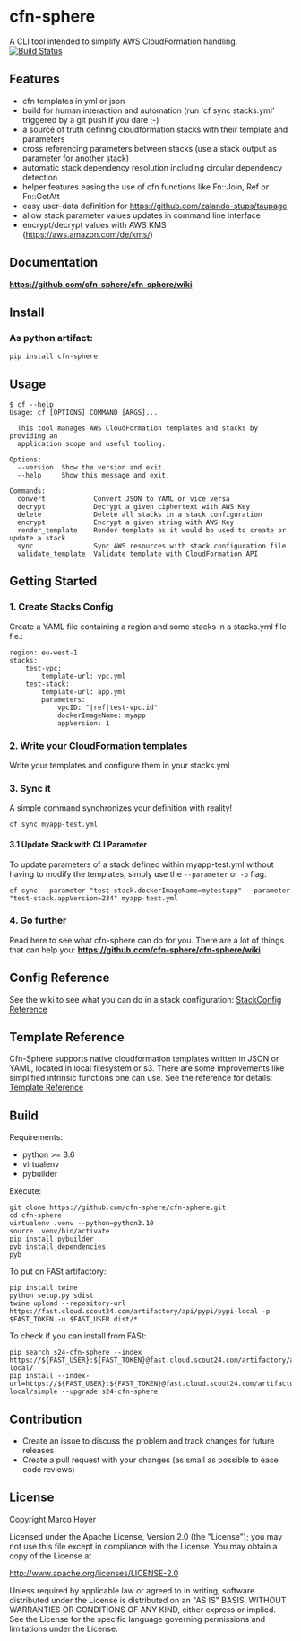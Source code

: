 # cfn-sphere
A CLI tool intended to simplify AWS CloudFormation handling.
[![Build Status](https://www.travis-ci.com/cfn-sphere/cfn-sphere.svg?branch=master)](https://www.travis-ci.com/cfn-sphere/cfn-sphere)

## Features
- cfn templates in yml or json
- build for human interaction and automation (run 'cf sync stacks.yml' triggered by a git push if you dare ;-)
- a source of truth defining cloudformation stacks with their template and parameters
- cross referencing parameters between stacks (use a stack output as parameter for another stack)
- automatic stack dependency resolution including circular dependency detection
- helper features easing the use of cfn functions like Fn::Join, Ref or Fn::GetAtt
- easy user-data definition for https://github.com/zalando-stups/taupage
- allow stack parameter values updates in command line interface 
- encrypt/decrypt values with AWS KMS (https://aws.amazon.com/de/kms/)

## Documentation
**https://github.com/cfn-sphere/cfn-sphere/wiki**

## Install

### As python artifact:

    pip install cfn-sphere

## Usage

    $ cf --help
    Usage: cf [OPTIONS] COMMAND [ARGS]...
    
      This tool manages AWS CloudFormation templates and stacks by providing an
      application scope and useful tooling.
    
    Options:
      --version  Show the version and exit.
      --help     Show this message and exit.
    
    Commands:
      convert            Convert JSON to YAML or vice versa
      decrypt            Decrypt a given ciphertext with AWS Key
      delete             Delete all stacks in a stack configuration
      encrypt            Encrypt a given string with AWS Key
      render_template    Render template as it would be used to create or update a stack
      sync               Sync AWS resources with stack configuration file
      validate_template  Validate template with CloudFormation API

## Getting Started

### 1. Create Stacks Config
Create a YAML file containing a region and some stacks in a stacks.yml file f.e.:

    region: eu-west-1
    stacks:
        test-vpc:
            template-url: vpc.yml
        test-stack:
            template-url: app.yml
            parameters:
                vpcID: "|ref|test-vpc.id"
                dockerImageName: myapp
                appVersion: 1

### 2. Write your CloudFormation templates
Write your templates and configure them in your stacks.yml

### 3. Sync it
A simple command synchronizes your definition with reality!

    cf sync myapp-test.yml

#### 3.1 Update Stack with CLI Parameter
To update parameters of a stack defined within myapp-test.yml without having to modify the templates, simply use the `--parameter` or `-p` flag.

    cf sync --parameter "test-stack.dockerImageName=mytestapp" --parameter "test-stack.appVersion=234" myapp-test.yml

### 4. Go further

Read here to see what cfn-sphere can do for you. There are a lot of things that can help you: 
**https://github.com/cfn-sphere/cfn-sphere/wiki**

## Config Reference

See the wiki to see what you can do in a stack configuration: [StackConfig Reference](https://github.com/cfn-sphere/cfn-sphere/wiki/StackConfig-Reference)

## Template Reference

Cfn-Sphere supports native cloudformation templates written in JSON or YAML, located in local filesystem or s3. There are some improvements like simplified intrinsic functions one can use. See the reference for details: [Template Reference](https://github.com/cfn-sphere/cfn-sphere/wiki/Template-Reference)

## Build

Requirements:

* python >= 3.6
* virtualenv
* pybuilder

Execute:

    git clone https://github.com/cfn-sphere/cfn-sphere.git
    cd cfn-sphere
    virtualenv .venv --python=python3.10
    source .venv/bin/activate
    pip install pybuilder
    pyb install_dependencies
    pyb
    
To put on FASt artifactory: 
    
    pip install twine
    python setup.py sdist
    twine upload --repository-url https://fast.cloud.scout24.com/artifactory/api/pypi/pypi-local -p $FAST_TOKEN -u $FAST_USER dist/*
    
To check if you can install from FASt:

    pip search s24-cfn-sphere --index https://${FAST_USER}:${FAST_TOKEN}@fast.cloud.scout24.com/artifactory/api/pypi/pypi-local/
    pip install --index-url=https://${FAST_USER}:${FAST_TOKEN}@fast.cloud.scout24.com/artifactory/api/pypi/pypi-local/simple --upgrade s24-cfn-sphere

## Contribution

* Create an issue to discuss the problem and track changes for future releases
* Create a pull request with your changes (as small as possible to ease code reviews)

## License

Copyright Marco Hoyer

Licensed under the Apache License, Version 2.0 (the "License"); you may not use
this file except in compliance with the License. You may obtain a copy of the
License at

http://www.apache.org/licenses/LICENSE-2.0

Unless required by applicable law or agreed to in writing, software distributed
under the License is distributed on an "AS IS" BASIS, WITHOUT WARRANTIES OR
CONDITIONS OF ANY KIND, either express or implied. See the License for the
specific language governing permissions and limitations under the License.
